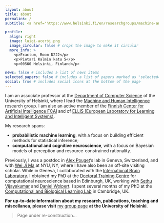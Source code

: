 ```yaml
---
layout: about
title: about
permalink: /
subtitle: <a href='https://www.helsinki.fi/en/researchgroups/machine-and-human-intelligence'>Machine and Human Intelligence Group</a>

profile:
  align: right
  image: luigi-acerbi.png
  image_circular: false # crops the image to make it circular
  more_info: >
    <p>Exactum, Room D222</p>
    <p>Pietari Kalmin katu 5</p>
    <p>00560 Helsinki, Finland</p>

news: false # includes a list of news items
selected_papers: false # includes a list of papers marked as "selected={true}"
social: true # includes social icons at the bottom of the page
---
```


I am an associate professor at the [Department of Computer Science](https://www.helsinki.fi/en/computer-science) of the University of Helsinki, where I lead the [Machine and Human Intelligence](https://www.helsinki.fi/en/researchgroups/machine-and-human-intelligence) research group. I am also an active member of the [Finnish Center for Artificial Intelligence FCAI](https://fcai.fi/) and of [ELLIS (European Laboratory for Learning and Intelligent Systems)](https://ellis.eu/). 

My research spans:

- **probabilistic machine learning**, with a focus on building efficient methods for statistical inference;
- **computational and cognitive neuroscience**, with a focus on Bayesian models of perception and resource-constrained rationality.

Previously, I was a postdoc in [Alex Pouget](https://www.unige.ch/medecine/neuf/en/research/grecherche/alexandre-pouget/)‘s lab in Geneva, Switzerland, and with [Wei Ji Ma](https://www.cns.nyu.edu/malab/ "Wei Ji Ma's lab website") at NYU, NY, where I have also been an off-site visiting scholar. While in Geneva, I collaborated with the [International Brain Laboratory](https://www.internationalbrainlab.com/). I obtained my PhD at the [Doctoral Training Centre](http://www.anc.ed.ac.uk/dtc/index.php?option=com_content&task=view&id=12&Itemid=68 "Neuroinformatics and Computational Neuroscience DTC website") for computational neuroscience based in Edinburgh, UK, working with [Sethu Vijayakumar](http://homepages.inf.ed.ac.uk/svijayak/ "prof. Sethu Vijayakumar's webpage") and [Daniel Wolpert](https://zuckermaninstitute.columbia.edu/daniel-m-wolpert-phd "prof. Daniel Wolpert's webpage"). I spent several months of my PhD at the [Computational and Biological Learning Lab](https://cbl.eng.cam.ac.uk/ "CBL website") in Cambridge, UK.

**For up-to-date information about my research, publications, teaching and miscellanea, please visit** [my group page](https://www.helsinki.fi/en/researchgroups/machine-and-human-intelligence) **at the University of Helsinki.**

> Page under re-construction...